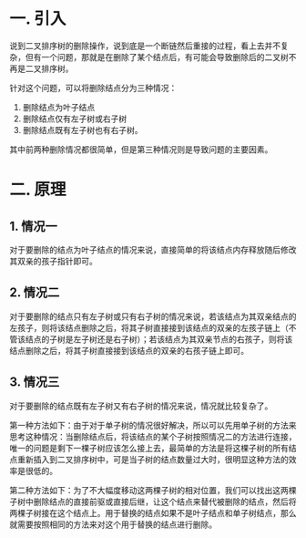 # 一. 引入

说到二叉排序树的删除操作，说到底是一个断链然后重接的过程，看上去并不复杂，但有一个问题，那就是在删除了某个结点后，有可能会导致删除后的二叉树不再是二叉排序树。

针对这个问题，可以将删除结点分为三种情况：

1. 删除结点为叶子结点
2. 删除结点仅有左子树或右子树
3. 删除结点既有左子树也有右子树。

其中前两种删除情况都很简单，但是第三种情况则是导致问题的主要因素。



# 二. 原理

## 1. 情况一

对于要删除的结点为叶子结点的情况来说，直接简单的将该结点内存释放随后修改其双亲的孩子指针即可。



## 2. 情况二

对于要删除的结点只有左子树或只有右子树的情况来说，若该结点为其双亲结点的左孩子，则将该结点删除之后，将其子树直接接到该结点的双亲的左孩子链上（不管该结点的子树是左子树还是右子树）；若该结点为其双亲节点的右孩子，则将该结点删除之后，将其子树直接接到该结点的双亲的右孩子链上即可。



## 3. 情况三

对于要删除的结点既有左子树又有右子树的情况来说，情况就比较复杂了。

第一种方法如下：由于对于单子树的情况很好解决，所以可以先用单子树的方法来思考这种情况：当删除结点后，将该结点的某个子树按照情况二的方法进行连接，唯一的问题是剩下一棵子树应该怎么接上去，最简单的方法是将这棵子树的所有结点重新插入到二叉排序树中，可是当子树的结点数量过大时，很明显这种方法的效率是很低的。

第二种方法如下：为了不大幅度移动这两棵子树的相对位置，我们可以找出这两棵子树中删除结点的直接前驱或直接后继，让这个结点来替代被删除的结点，然后将两棵子树接在这个结点上。用于替换的结点如果不是叶子结点和单子树结点，那么就需要按照相同的方法来对这个用于替换的结点进行删除。
